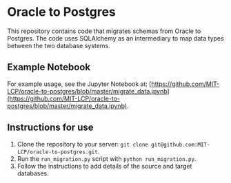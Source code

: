 # Oracle to Postgres

This repository contains code that migrates schemas from Oracle to Postgres.
The code uses SQLAlchemy as an intermediary to map data types between the two database systems.

## Example Notebook

For example usage, see the Jupyter Notebook at: [https://github.com/MIT-LCP/oracle-to-postgres/blob/master/migrate_data.ipynb](https://github.com/MIT-LCP/oracle-to-postgres/blob/master/migrate_data.ipynb).

## Instructions for use

1. Clone the repository to your server: `git clone git@github.com:MIT-LCP/oracle-to-postgres.git`.
2. Run the `run_migration.py` script with `python run_migration.py`.
3. Follow the instructions to add details of the source and target databases.